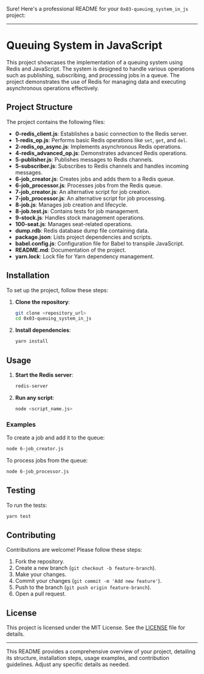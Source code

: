 Sure! Here's a professional README for your `0x03-queuing_system_in_js` project:

---

# Queuing System in JavaScript

This project showcases the implementation of a queuing system using Redis and JavaScript. The system is designed to handle various operations such as publishing, subscribing, and processing jobs in a queue. The project demonstrates the use of Redis for managing data and executing asynchronous operations effectively.

## Project Structure

The project contains the following files:

- **0-redis_client.js**: Establishes a basic connection to the Redis server.
- **1-redis_op.js**: Performs basic Redis operations like `set`, `get`, and `del`.
- **2-redis_op_async.js**: Implements asynchronous Redis operations.
- **4-redis_advanced_op.js**: Demonstrates advanced Redis operations.
- **5-publisher.js**: Publishes messages to Redis channels.
- **5-subscriber.js**: Subscribes to Redis channels and handles incoming messages.
- **6-job_creator.js**: Creates jobs and adds them to a Redis queue.
- **6-job_processor.js**: Processes jobs from the Redis queue.
- **7-job_creator.js**: An alternative script for job creation.
- **7-job_processor.js**: An alternative script for job processing.
- **8-job.js**: Manages job creation and lifecycle.
- **8-job.test.js**: Contains tests for job management.
- **9-stock.js**: Handles stock management operations.
- **100-seat.js**: Manages seat-related operations.
- **dump.rdb**: Redis database dump file containing data.
- **package.json**: Lists project dependencies and scripts.
- **babel.config.js**: Configuration file for Babel to transpile JavaScript.
- **README.md**: Documentation of the project.
- **yarn.lock**: Lock file for Yarn dependency management.

## Installation

To set up the project, follow these steps:

1. **Clone the repository**:
    ```bash
    git clone <repository_url>
    cd 0x03-queuing_system_in_js
    ```

2. **Install dependencies**:
    ```bash
    yarn install
    ```

## Usage

1. **Start the Redis server**:
    ```bash
    redis-server
    ```

2. **Run any script**:
    ```bash
    node <script_name.js>
    ```

### Examples

To create a job and add it to the queue:
```bash
node 6-job_creator.js
```

To process jobs from the queue:
```bash
node 6-job_processor.js
```

## Testing

To run the tests:
```bash
yarn test
```

## Contributing

Contributions are welcome! Please follow these steps:

1. Fork the repository.
2. Create a new branch (`git checkout -b feature-branch`).
3. Make your changes.
4. Commit your changes (`git commit -m 'Add new feature'`).
5. Push to the branch (`git push origin feature-branch`).
6. Open a pull request.

## License

This project is licensed under the MIT License. See the [LICENSE](LICENSE) file for details.

---

This README provides a comprehensive overview of your project, detailing its structure, installation steps, usage examples, and contribution guidelines. Adjust any specific details as needed.
